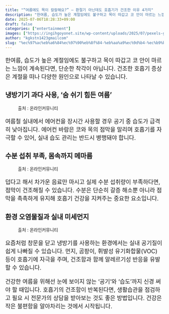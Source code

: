 ```yaml
---
title: "“여름에도 목이 칼칼해요?” – 환절기 아닌데도 호흡기가 건조한 이유 4가지"
description: "한여름, 습도가 높은 계절임에도 불구하고 목이 따갑고 코 안이 마르는 느낌이 계속된다면, 단순한 착각이 아닙니다. 건조한 호흡기 증상은 계절을 떠나 다양한 원인으로 나타날 수 있습니다."
date: 2025-07-06T18:28:33+09:00
draft: false
categories: ["entertainment"]
images: ["https://ingihgoyonet.site/wp-content/uploads/2025/07/pexels-galvao-menacho-1235942-2765586-683x1024.jpg", "https://ingihgoyonet.site/wp-content/uploads/2025/07/pexels-cottonbro-4098280-683x1024.jpg", "https://ingihgoyonet.site/wp-content/uploads/2025/07/pexels-cottonbro-7408629-1-683x1024.jpg"]
author: "kgkstn1423gmailcom"
slug: "%ec%97%ac%eb%a6%84%ec%97%90%eb%8f%84-%eb%aa%a9%ec%9d%b4-%ec%b9%bc%ec%b9%bc%ed%95%b4%ec%9a%94-%ed%99%98%ec%a0%88%ea%b8%b0-%ec%95%84%eb%8b%8c%eb%8d%b0%eb%8f%84-%ed%98%b8"
---
```


<p style="font-size:18px">한여름, 습도가 높은 계절임에도 불구하고 목이 따갑고 코 안이 마르는 느낌이 계속된다면, 단순한 착각이 아닙니다. 건조한 호흡기 증상은 계절을 떠나 다양한 원인으로 나타날 수 있습니다.</p> <h2 >냉방기기 과다 사용, ‘숨 쉬기 힘든 여름’</h2> <figure ><img src="https://ingihgoyonet.site/wp-content/uploads/2025/07/pexels-galvao-menacho-1235942-2765586-683x1024.jpg" alt="" style="aspect-ratio:16/9;object-fit:cover"/><figcaption >출처 : 온라인커뮤니티</figcaption></figure> <p style="font-size:18px">여름철 실내에서 에어컨을 장시간 사용할 경우 공기 중 습도가 급격히 낮아집니다. 에어컨 바람은 코와 목의 점막을 말리며 호흡기를 자극할 수 있어, 실내 습도 관리는 반드시 병행돼야 합니다.</p> <h2 >수분 섭취 부족, 몸속까지 메마름</h2> <figure ><img src="https://ingihgoyonet.site/wp-content/uploads/2025/07/pexels-cottonbro-4098280-683x1024.jpg" alt="" style="aspect-ratio:16/9;object-fit:cover"/><figcaption >출처 : 온라인커뮤니티</figcaption></figure> <p style="font-size:18px">덥다고 해서 차가운 음료만 마시고 실제 수분 섭취량이 부족하다면, 점막이 건조해질 수 있습니다. 수분은 단순히 갈증 해소뿐 아니라 점막을 촉촉하게 유지해 호흡기 건강을 지켜주는 중요한 요소입니다.</p> <h2 >환경 오염물질과 실내 미세먼지</h2> <figure ><img src="https://ingihgoyonet.site/wp-content/uploads/2025/07/pexels-cottonbro-7408629-1-683x1024.jpg" alt="" style="aspect-ratio:16/9;object-fit:cover"/><figcaption >출처 : 온라인커뮤니티</figcaption></figure> <p style="font-size:18px">요즘처럼 창문을 닫고 냉방기를 사용하는 환경에서는 실내 공기질이 쉽게 나빠질 수 있습니다. 먼지, 곰팡이, 휘발성 유기화합물(VOC) 등이 호흡기에 자극을 주며, 건조함과 함께 알레르기성 반응을 유발할 수 있습니다.</p> <p style="font-size:18px">건강한 여름을 위해선 눈에 보이지 않는 ‘공기’와 ‘습도’까지 신경 써야 할 때입니다. 호흡기의 건조함이 반복된다면, 생활습관을 점검하고 필요 시 전문가의 상담을 받아보는 것도 좋은 방법입니다. 건강은 작은 불편함을 알아차리는 것에서 시작됩니다.</p>